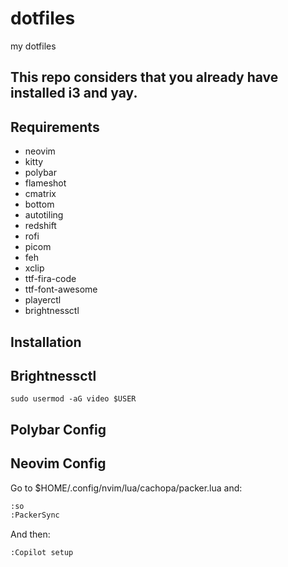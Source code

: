 # dotfiles
my dotfiles

## This repo considers that you already have installed i3 and yay.

## Requirements

- neovim
- kitty
- polybar
- flameshot
- cmatrix
- bottom
- autotiling
- redshift
- rofi
- picom
- feh
- xclip
- ttf-fira-code
- ttf-font-awesome
- playerctl
- brightnessctl

## Installation

## Brightnessctl
```
sudo usermod -aG video $USER
```

## Polybar Config

## Neovim Config

Go to $HOME/.config/nvim/lua/cachopa/packer.lua and:
```bash
:so
:PackerSync
```
And then:
```bash
:Copilot setup
```
